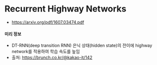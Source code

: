 # Recurrent Highway Networks
- https://arxiv.org/pdf/1607.03474.pdf


#### 미리 정보
- DT-RNN(deep transition RNN) 은닉 상태(hidden state)의 전이에 highway network를 적용하여 학습 속도를 높임
- 출처: https://brunch.co.kr/@kakao-it/142
